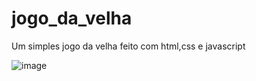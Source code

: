 # jogo_da_velha
Um simples jogo da velha feito com html,css e javascript

![image](https://github.com/user-attachments/assets/9ee96640-2739-4677-9fcd-e6c90008b3c2)
